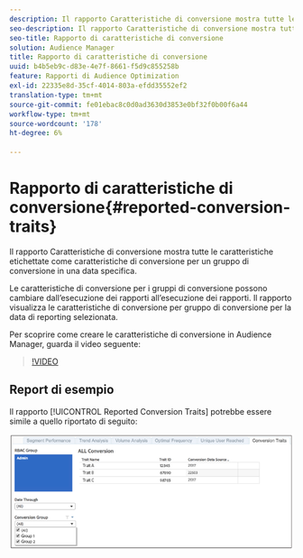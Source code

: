 ```yaml
---
description: Il rapporto Caratteristiche di conversione mostra tutte le caratteristiche etichettate come caratteristiche di conversione per un gruppo di conversione in una data specifica. Le caratteristiche di conversione per i gruppi di conversione possono cambiare dall’esecuzione dei rapporti all’esecuzione dei rapporti. Il rapporto visualizza le caratteristiche di conversione per gruppo di conversione per la data di reporting selezionata.
seo-description: Il rapporto Caratteristiche di conversione mostra tutte le caratteristiche etichettate come caratteristiche di conversione per un gruppo di conversione in una data specifica. Le caratteristiche di conversione per i gruppi di conversione possono cambiare dall’esecuzione dei rapporti all’esecuzione dei rapporti. Il rapporto visualizza le caratteristiche di conversione per gruppo di conversione per la data di reporting selezionata.
seo-title: Rapporto di caratteristiche di conversione
solution: Audience Manager
title: Rapporto di caratteristiche di conversione
uuid: b4b5eb9c-d83e-4e7f-8661-f5d9c855258b
feature: Rapporti di Audience Optimization
exl-id: 22335e8d-35cf-4014-803a-efdd35552ef2
translation-type: tm+mt
source-git-commit: fe01ebac8c0d0ad3630d3853e0bf32f0b00f6a44
workflow-type: tm+mt
source-wordcount: '178'
ht-degree: 6%

---
```


# Rapporto di caratteristiche di conversione{#reported-conversion-traits}

Il rapporto Caratteristiche di conversione mostra tutte le caratteristiche etichettate come caratteristiche di conversione per un gruppo di conversione in una data specifica.

Le caratteristiche di conversione per i gruppi di conversione possono cambiare dall’esecuzione dei rapporti all’esecuzione dei rapporti. Il rapporto visualizza le caratteristiche di conversione per gruppo di conversione per la data di reporting selezionata.

Per scoprire come creare le caratteristiche di conversione in Audience Manager, guarda il video seguente:

>[!VIDEO](https://video.tv.adobe.com/v/23431/)

## Report di esempio

Il rapporto [!UICONTROL Reported Conversion Traits] potrebbe essere simile a quello riportato di seguito:

![](assets/reported-conversion-traits.png)
